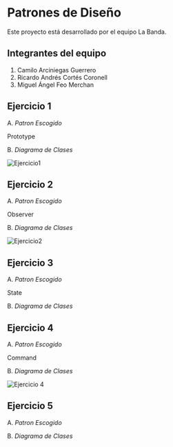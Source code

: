 # Patrones de Diseño

Este proyecto está desarrollado por el equipo La Banda.

## Integrantes del equipo

1. Camilo Arciniegas Guerrero
2. Ricardo Andrés Cortés Coronell
3. Miguel Ángel Feo Merchan

## Ejercicio 1
A. _Patron Escogido_

Prototype

B. _Diagrama de Clases_

![Ejercicio1](https://github.com/user-attachments/assets/238cdeb8-e32d-45da-990f-5fd319f21d51)


## Ejercicio 2
A. _Patron Escogido_

Observer

B. _Diagrama de Clases_

![Ejercicio2](https://github.com/user-attachments/assets/9259e97e-ec54-4ebf-9b70-404866a3eed1)



## Ejercicio 3
A. _Patron Escogido_

State

B. _Diagrama de Clases_




## Ejercicio 4
A. _Patron Escogido_

Command

B. _Diagrama de Clases_

![Ejercicio 4](https://github.com/user-attachments/assets/dec6b677-4ec0-4c61-845a-9d423539b367)


## Ejercicio 5
A. _Patron Escogido_

B. _Diagrama de Clases_
